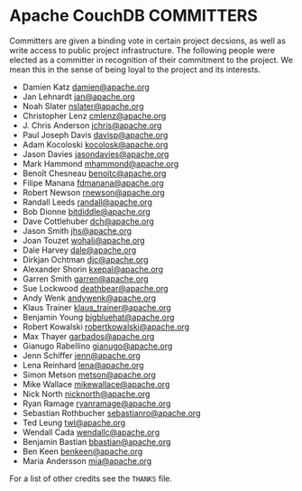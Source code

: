 Apache CouchDB COMMITTERS
=========================

Committers are given a binding vote in certain project decsions, as well as
write access to public project infrastructure. The following people were
elected as a committer in recognition of their commitment to the project. We
mean this in the sense of being loyal to the project and its interests.

 * Damien Katz <damien@apache.org>
 * Jan Lehnardt <jan@apache.org>
 * Noah Slater <nslater@apache.org>
 * Christopher Lenz <cmlenz@apache.org>
 * J. Chris Anderson <jchris@apache.org>
 * Paul Joseph Davis <davisp@apache.org>
 * Adam Kocoloski <kocolosk@apache.org>
 * Jason Davies <jasondavies@apache.org>
 * Mark Hammond <mhammond@apache.org>
 * Benoît Chesneau <benoitc@apache.org>
 * Filipe Manana <fdmanana@apache.org>
 * Robert Newson <rnewson@apache.org>
 * Randall Leeds <randall@apache.org>
 * Bob Dionne <bitdiddle@apache.org>
 * Dave Cottlehuber <dch@apache.org>
 * Jason Smith <jhs@apache.org>
 * Joan Touzet <wohali@apache.org>
 * Dale Harvey <dale@apache.org>
 * Dirkjan Ochtman <djc@apache.org>
 * Alexander Shorin <kxepal@apache.org>
 * Garren Smith <garren@apache.org>
 * Sue Lockwood <deathbear@apache.org>
 * Andy Wenk <andywenk@apache.org>
 * Klaus Trainer <klaus_trainer@apache.org>
 * Benjamin Young <bigbluehat@apache.org>
 * Robert Kowalski <robertkowalski@apache.org>
 * Max Thayer <garbados@apache.org>
 * Gianugo Rabellino <gianugo@apache.org>
 * Jenn Schiffer <jenn@apache.org>
 * Lena Reinhard <lena@apache.org>
 * Simon Metson <metson@apache.org>
 * Mike Wallace <mikewallace@apache.org>
 * Nick North <nicknorth@apache.org>
 * Ryan Ramage <ryanramage@apache.org>
 * Sebastian Rothbucher <sebastianro@apache.org>
 * Ted Leung <twl@apache.org>
 * Wendall Cada <wendallc@apache.org>
 * Benjamin Bastian <bbastian@apache.org>
 * Ben Keen <benkeen@apache.org>
 * Maria Andersson <mia@apache.org>

For a list of other credits see the `THANKS` file.
